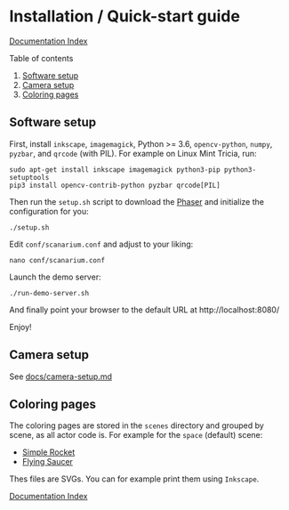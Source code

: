 # Installation / Quick-start guide

[Documentation Index](docs/index.md)

Table of contents

1. [Software setup](#software-setup)
1. [Camera setup](#camera-setup)
1. [Coloring pages](#coloring-pages)



## Software setup

First, install `inkscape`, `imagemagick`, Python >= 3.6,
`opencv-python`, `numpy`, `pyzbar`, and `qrcode` (with PIL). For
example on Linux Mint Tricia, run:

```
sudo apt-get install inkscape imagemagick python3-pip python3-setuptools
pip3 install opencv-contrib-python pyzbar qrcode[PIL]
```

Then run the `setup.sh` script to download the [Phaser](https://phaser.io/) and
initialize the configuration for you:

```
./setup.sh
```

Edit `conf/scanarium.conf` and adjust to your liking:

```
nano conf/scanarium.conf
```

Launch the demo server:

```
./run-demo-server.sh
```

And finally point your browser to the default URL at http://localhost:8080/

Enjoy!



## Camera setup

See [docs/camera-setup.md](docs/camera-setup.md)



## Coloring pages

The coloring pages are stored in the `scenes` directory and grouped by scene, as all actor code is.
For example for the `space` (default) scene:

* [Simple Rocket](scenes/space/actors/SimpleRocket/SimpleRocket.svg)
* [Flying Saucer](scenes/space/actors/FlyingSaucer/FlyingSaucer.svg)

Thes files are SVGs. You can for example print them using `Inkscape`.



[Documentation Index](docs/index.md)
